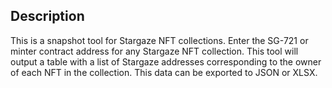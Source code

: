 ## Description

This is a snapshot tool for Stargaze NFT collections. Enter the SG-721 or minter contract address for any Stargaze NFT collection. This tool will output a table with a list of Stargaze addresses corresponding to the owner of each NFT in the collection. This data can be exported to JSON or XLSX.

